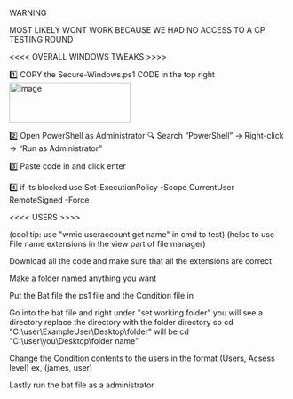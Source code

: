 WARNING 

MOST LIKELY WONT WORK BECAUSE WE HAD NO ACCESS TO A CP TESTING ROUND





<<<< OVERALL WINDOWS TWEAKS >>>>


1️⃣ COPY the Secure-Windows.ps1 CODE in the top right
<img width="218" height="72" alt="image" src="https://github.com/user-attachments/assets/606c9df8-4b2b-47cf-83e5-7078a95c9b6f" />

2️⃣ Open PowerShell as Administrator 🔍 Search “PowerShell” → Right-click → “Run as Administrator” 

3️⃣ Paste code in and click enter 

4️⃣ if its blocked use Set-ExecutionPolicy -Scope CurrentUser RemoteSigned -Force



<<<< USERS >>>>


(cool tip: use "wmic useraccount get name" in cmd to test)
(helps to use File name extensions in the view part of file manager)

Download all the code and make sure that all the extensions are correct

Make a folder named anything you want

Put the Bat file the ps1 file and the Condition file in 

Go into the bat file and right under "set working folder" you will see a directory replace the directory with the folder directory so cd "C:\user\ExampleUser\Desktop\folder"   will be    cd "C:\user\you\Desktop\folder name"

Change the Condition contents to the users in the format (Users, Acsess level) ex, (james, user)

Lastly run the bat file as a administrator



